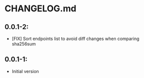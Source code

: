 # CHANGELOG.md

## 0.0.1-2:
- [FIX] Sort endpoints list to avoid diff changes when comparing sha256sum

## 0.0.1-1:
- Initial version
